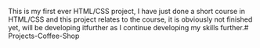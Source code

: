 This is my first ever HTML/CSS project, I have just done a short course in HTML/CSS and this project relates to the course, it is obviously not finished yet, will be developing itfurther as I continue developing my skills further.# Projects-Coffee-Shop
